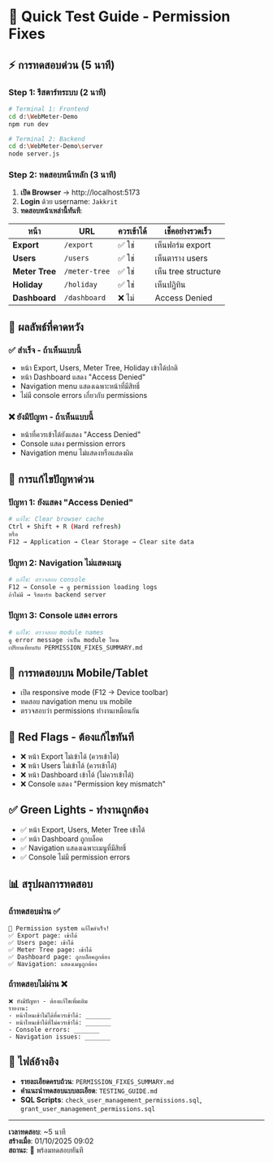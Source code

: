 # 🚀 Quick Test Guide - Permission Fixes

## ⚡ **การทดสอบด่วน (5 นาที)**

### **Step 1: รีสตาร์ทระบบ** (2 นาที)
```bash
# Terminal 1: Frontend
cd d:\WebMeter-Demo
npm run dev

# Terminal 2: Backend
cd d:\WebMeter-Demo\server
node server.js
```

### **Step 2: ทดสอบหน้าหลัก** (3 นาที)
1. **เปิด Browser** → http://localhost:5173
2. **Login** ด้วย username: `Jakkrit`
3. **ทดสอบหน้าเหล่านี้ทันที**:

| หน้า | URL | ควรเข้าได้ | เช็คอย่างรวดเร็ว |
|------|-----|-----------|------------------|
| **Export** | `/export` | ✅ ใช่ | เห็นฟอร์ม export |
| **Users** | `/users` | ✅ ใช่ | เห็นตาราง users |
| **Meter Tree** | `/meter-tree` | ✅ ใช่ | เห็น tree structure |
| **Holiday** | `/holiday` | ✅ ใช่ | เห็นปฏิทิน |
| **Dashboard** | `/dashboard` | ❌ ไม่ | Access Denied |

## 🎯 **ผลลัพธ์ที่คาดหวัง**

### **✅ สำเร็จ - ถ้าเห็นแบบนี้**
- หน้า Export, Users, Meter Tree, Holiday เข้าได้ปกติ
- หน้า Dashboard แสดง "Access Denied"
- Navigation menu แสดงเฉพาะหน้าที่มีสิทธิ์
- ไม่มี console errors เกี่ยวกับ permissions

### **❌ ยังมีปัญหา - ถ้าเห็นแบบนี้**
- หน้าที่ควรเข้าได้ยังแสดง "Access Denied"
- Console แสดง permission errors
- Navigation menu ไม่แสดงหรือแสดงผิด

## 🔧 **การแก้ไขปัญหาด่วน**

### **ปัญหา 1: ยังแสดง "Access Denied"**
```bash
# แก้ไข: Clear browser cache
Ctrl + Shift + R (Hard refresh)
หรือ
F12 → Application → Clear Storage → Clear site data
```

### **ปัญหา 2: Navigation ไม่แสดงเมนู**
```bash
# แก้ไข: ตรวจสอบ console
F12 → Console → ดู permission loading logs
ถ้าไม่มี → รีสตาร์ท backend server
```

### **ปัญหา 3: Console แสดง errors**
```bash
# แก้ไข: ตรวจสอบ module names
ดู error message ว่าเป็น module ไหน
เปรียบเทียบกับ PERMISSION_FIXES_SUMMARY.md
```

## 📱 **การทดสอบบน Mobile/Tablet**
- เปิด responsive mode (F12 → Device toolbar)
- ทดสอบ navigation menu บน mobile
- ตรวจสอบว่า permissions ทำงานเหมือนกัน

## 🚨 **Red Flags - ต้องแก้ไขทันที**
- ❌ หน้า Export ไม่เข้าได้ (ควรเข้าได้)
- ❌ หน้า Users ไม่เข้าได้ (ควรเข้าได้)  
- ❌ หน้า Dashboard เข้าได้ (ไม่ควรเข้าได้)
- ❌ Console แสดง "Permission key mismatch"

## ✅ **Green Lights - ทำงานถูกต้อง**
- ✅ หน้า Export, Users, Meter Tree เข้าได้
- ✅ หน้า Dashboard ถูกบล็อค
- ✅ Navigation แสดงเฉพาะเมนูที่มีสิทธิ์
- ✅ Console ไม่มี permission errors

## 📊 **สรุปผลการทดสอบ**

### **ถ้าทดสอบผ่าน** ✅
```
🎉 Permission system แก้ไขสำเร็จ!
✅ Export page: เข้าได้
✅ Users page: เข้าได้
✅ Meter Tree page: เข้าได้
✅ Dashboard page: ถูกบล็อคถูกต้อง
✅ Navigation: แสดงเมนูถูกต้อง
```

### **ถ้าทดสอบไม่ผ่าน** ❌
```
❌ ยังมีปัญหา - ต้องแก้ไขเพิ่มเติม
รายงาน:
- หน้าไหนเข้าไม่ได้ที่ควรเข้าได้: _______
- หน้าไหนเข้าได้ที่ไม่ควรเข้าได้: _______
- Console errors: _______
- Navigation issues: _______
```

## 🔗 **ไฟล์อ้างอิง**
- **รายละเอียดครบถ้วน**: `PERMISSION_FIXES_SUMMARY.md`
- **คำแนะนำทดสอบแบบละเอียด**: `TESTING_GUIDE.md`
- **SQL Scripts**: `check_user_management_permissions.sql`, `grant_user_management_permissions.sql`

---
**เวลาทดสอบ**: ~5 นาที  
**สร้างเมื่อ**: 01/10/2025 09:02  
**สถานะ**: 🚀 พร้อมทดสอบทันที
